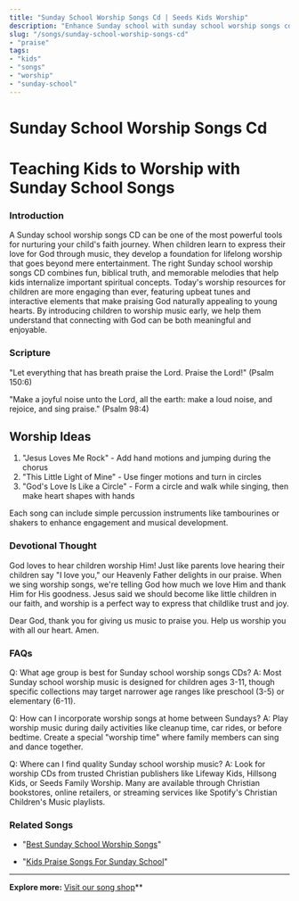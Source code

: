 ```yaml
---
title: "Sunday School Worship Songs Cd | Seeds Kids Worship"
description: "Enhance Sunday school with sunday school worship songs cd that teach faith through music. Educational worship resources for children."
slug: "/songs/sunday-school-worship-songs-cd"
- "praise"
tags:
- "kids"
- "songs"
- "worship"
- "sunday-school"
---
```


# Sunday School Worship Songs Cd

# Teaching Kids to Worship with Sunday School Songs

### Introduction
A Sunday school worship songs CD can be one of the most powerful tools for nurturing your child's faith journey. When children learn to express their love for God through music, they develop a foundation for lifelong worship that goes beyond mere entertainment. The right Sunday school worship songs CD combines fun, biblical truth, and memorable melodies that help kids internalize important spiritual concepts. Today's worship resources for children are more engaging than ever, featuring upbeat tunes and interactive elements that make praising God naturally appealing to young hearts. By introducing children to worship music early, we help them understand that connecting with God can be both meaningful and enjoyable.

### Scripture
"Let everything that has breath praise the Lord. Praise the Lord!" (Psalm 150:6)

"Make a joyful noise unto the Lord, all the earth: make a loud noise, and rejoice, and sing praise." (Psalm 98:4)

## Worship Ideas
1. "Jesus Loves Me Rock" - Add hand motions and jumping during the chorus
2. "This Little Light of Mine" - Use finger motions and turn in circles
3. "God's Love Is Like a Circle" - Form a circle and walk while singing, then make heart shapes with hands

Each song can include simple percussion instruments like tambourines or shakers to enhance engagement and musical development.

### Devotional Thought
God loves to hear children worship Him! Just like parents love hearing their children say "I love you," our Heavenly Father delights in our praise. When we sing worship songs, we're telling God how much we love Him and thank Him for His goodness. Jesus said we should become like little children in our faith, and worship is a perfect way to express that childlike trust and joy.

Dear God, thank you for giving us music to praise you. Help us worship you with all our heart. Amen.

### FAQs
Q: What age group is best for Sunday school worship songs CDs?
A: Most Sunday school worship music is designed for children ages 3-11, though specific collections may target narrower age ranges like preschool (3-5) or elementary (6-11).

Q: How can I incorporate worship songs at home between Sundays?
A: Play worship music during daily activities like cleanup time, car rides, or before bedtime. Create a special "worship time" where family members can sing and dance together.

Q: Where can I find quality Sunday school worship music?
A: Look for worship CDs from trusted Christian publishers like Lifeway Kids, Hillsong Kids, or Seeds Family Worship. Many are available through Christian bookstores, online retailers, or streaming services like Spotify's Christian Children's Music playlists.

### Related Songs

- "[Best Sunday School Worship Songs](/songs/best-sunday-school-worship-songs/)"

- "[Kids Praise Songs For Sunday School](/songs/kids-praise-songs-for-sunday-school/)"

---

**Explore more:** [Visit our song shop](https://seedskidsworship.com/shop)**

<!-- Schema Markup -->
<script type="application/ld+json">
{
  "@context": "https://schema.org",
  "@type": "MusicRecording",
  "name": "Sunday School Worship Songs Cd",
  "byArtist": {
    "@type": "MusicGroup",
    "name": "Seeds Kids Worship"
  },
  "isFamilyFriendly": true,
  "url": "https://seedskidsworship.com/songs/sunday-school-worship-songs-cd/"
}
</script>